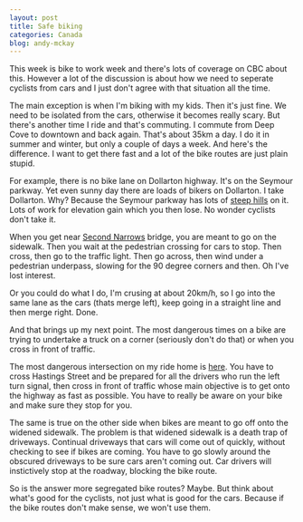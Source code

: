 ```yaml
---
layout: post
title: Safe biking
categories: Canada
blog: andy-mckay
---
```


This week is bike to work week and there's lots of coverage on CBC about this. However a lot of the discussion is about how we need to seperate cyclists from cars and I just don't agree with that situation all the time.

The main exception is when I'm biking with my kids. Then it's just fine. We need to be isolated from the cars, otherwise it becomes really scary. But there's another time I ride and that's commuting. I commute from Deep Cove to downtown and back again. That's about 35km a day. I do it in summer and winter, but only a couple of days a week. And here's the difference. I want to get there fast and a lot of the bike routes are just plain stupid.

For example, there is no bike lane on Dollarton highway. It's on the Seymour parkway. Yet even sunny day there are loads of bikers on Dollarton. I take Dollarton. Why? Because the Seymour parkway has lots of <a href="http://goo.gl/maps/YU4x8">steep hills</a> on it. Lots of work for elevation gain which you then lose. No wonder cyclists don't take it.

When you get near <a href="http://goo.gl/maps/BXLCN">Second Narrows</a> bridge, you are meant to go on the sidewalk. Then you wait at the pedestrian crossing for cars to stop. Then cross, then go to the traffic light. Then go across, then wind under a pedestrian underpass, slowing for the 90 degree corners and then. Oh I've lost interest.

Or you could do what I do, I'm crusing at about 20km/h, so I go into the same lane as the cars (thats merge left), keep going in a straight line and then merge right. Done.

And that brings up my next point. The most dangerous times on a bike are trying to undertake a truck on a corner (seriously don't do that) or when you cross in front of traffic.

The most dangerous intersection on my ride home is <a href="http://goo.gl/maps/eYdbD">here</a>. You have to cross Hastings Street and be prepared for all the drivers who run the left turn signal, then cross in front of traffic whose main objective is to get onto the highway as fast as possible. You have to really be aware on your bike and make sure they stop for you.

The same is true on the other side when bikes are meant to go off onto the widened sidewalk. The problem is that widened sidewalk is a death trap of driveways. Continual driveways that cars will come out of quickly, without checking to see if bikes are coming. You have to go slowly around the obscured driveways to be sure cars aren't coming out. Car drivers will instictively stop at the roadway, blocking the bike route.

So is the answer more segregated bike routes? Maybe. But think about what's good for the cyclists, not just what is good for the cars. Because if the bike routes don't make sense, we won't use them.
